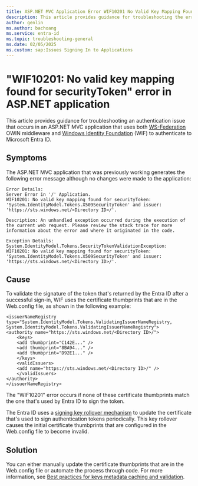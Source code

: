 ```yaml
---
title: ASP.NET MVC Application Error WIF10201 No Valid Key Mapping Found for SecurityToken
description: This article provides guidance for troubleshooting the error, "WIF10201- No valid key mapping found for securityToken."
author: genlin
ms.author: bachoang
ms.service: entra-id
ms.topic: troubleshooting-general
ms.date: 02/05/2025
ms.custom: sap:Issues Signing In to Applications
---
```


# "WIF10201: No valid key mapping found for securityToken" error in ASP.NET application

This article provides guidance for troubleshooting an authentication issue that occurs in an ASP.NET MVC application that uses both [WS-Federation](https://github.com/Azure-Samples/active-directory-dotnet-webapp-wsfederation) OWIN middleware and [Windows Identity Foundation](../../../windows-server/user-profiles-and-logon/windows-identity-foundation.md) (WIF) to authenticate to Microsoft Entra ID.

## Symptoms

The ASP.NET MVC application that was previously working generates the following error message although no changes were made to the application:

```
Error Details:
Server Error in '/' Application.
WIF10201: No valid key mapping found for securityToken: 'System.IdentityModel.Tokens.X509SecurityToken' and issuer: 'https://sts.windows.net/<Directory ID>/'.

Description: An unhandled exception occurred during the execution of the current web request. Please review the stack trace for more information about the error and where it originated in the code.

Exception Details: System.IdentityModel.Tokens.SecurityTokenValidationException: WIF10201: No valid key mapping found for securityToken: 'System.IdentityModel.Tokens.X509SecurityToken' and issuer: 'https://sts.windows.net/<Directory ID>/'.
```

## Cause

To validate the signature of the token that's returned by the Entra ID after a successful sign-in, WIF uses the certificate thumbprints that are in the Web.config file, as shown in the following example:

```web.config
<issuerNameRegistry type="System.IdentityModel.Tokens.ValidatingIssuerNameRegistry, 
System.IdentityModel.Tokens.ValidatingIssuerNameRegistry">
<authority name="https://sts.windows.net/<Directory ID>/">
    <keys>
    <add thumbprint="C142E..." />
    <add thumbprint="8BA94..." />
    <add thumbprint="D92E1..." />
    </keys>
    <validIssuers>
    <add name="https://sts.windows.net/<Directory ID>/" />
    </validIssuers>
</authority>
</issuerNameRegistry>
```

The "WIF10201" error occurs if none of these certificate thumbprints match the one that's used by Entra ID to sign the token.

The Entra ID uses a [signing key rollover mechanism](/entra/identity-platform/signing-key-rollover) to update the certificate that's used to sign authentication tokens periodically. This key rollover causes the initial certificate thumbprints that are configured in the Web.config file to become invalid.

## Solution

You can either manually update the certificate thumbprints that are in the Web.config file or automate the process through code. For more information, see [Best practices for keys metadata caching and validation](/entra/identity-platform/signing-key-rollover#best-practices-for-keys-metadata-caching-and-validation).

